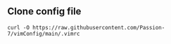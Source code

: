 ## Clone config file
```
curl -O https://raw.githubusercontent.com/Passion-7/vimConfig/main/.vimrc
```
